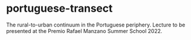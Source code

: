 # portuguese-transect
The rural-to-urban continuum in the Portuguese periphery. Lecture to be presented at the Premio Rafael Manzano Summer School 2022.
